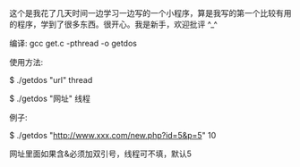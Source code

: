 这个是我花了几天时间一边学习一边写的一个小程序，算是我写的第一个比较有用的程序，学到了很多东西。很开心。我是新手，欢迎批评 ^_^

编译: gcc get.c -pthread -o getdos

使用方法: 

$ ./getdos "url" thread

$ ./getdos "网址" 线程

例子:

$ ./getdos "http://www.xxx.com/new.php?id=5&p=5" 10

网址里面如果含&必须加双引号，线程可不填，默认5
